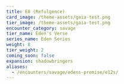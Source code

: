 ```yaml
---
title: E8 (Refulgence)
card_image: /theme-assets/gaia-test.png
tier_image: /theme-assets/gaia-test.png
encounter_category: savage
tier_name: Eden's Verse
series_name: Eden Series
weight: 8
tier_weight: 2
coming_soon: false
expansion: shadowbringers
aliases:
  - /encounters/savage/edens-promise/e12s/
---
```

